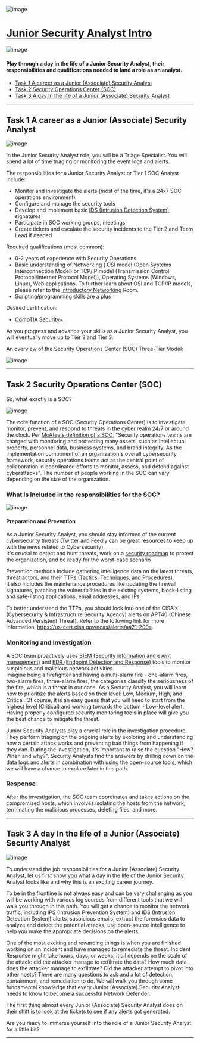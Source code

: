 ![image](https://user-images.githubusercontent.com/51442719/201137822-099f5dae-1fa2-45e0-b8d5-925bfa829216.png)

# [Junior Security Analyst Intro](https://tryhackme.com/room/jrsecanalystintrouxo)
![image](https://user-images.githubusercontent.com/51442719/201137875-fa310dca-f7f2-4b96-add4-be87d4d74234.png)
#### Play through a day in the life of a Junior Security Analyst, their responsibilities and qualifications needed to land a role as an analyst.

- [Task 1  A career as a Junior (Associate) Security Analyst](#task-1--a-career-as-a-junior-associate-security-analyst)
- [Task 2  Security Operations Center (SOC)](#)
- [Task 3  A day In the life of a Junior (Associate) Security Analyst](#)

---

## Task 1  A career as a Junior (Associate) Security Analyst

![image](https://user-images.githubusercontent.com/51442719/201138015-80378db1-9cc5-40bc-9562-c063791cd7bc.png)

In the Junior Security Analyst role, you will be a Triage Specialist. You will spend a lot of time triaging or monitoring the event logs and alerts.

The responsibilities for a Junior Security Analyst or Tier 1 SOC Analyst include:
- Monitor and investigate the alerts (most of the time, it's a 24x7 SOC operations environment)
- Configure and manage the security tools
- Develop and implement basic [IDS (Intrusion Detection System)](https://www.barracuda.com/glossary/intrusion-detection-system) signatures
- Participate in SOC working groups, meetings
- Create tickets and escalate the security incidents to the Tier 2 and Team Lead if needed

Required qualifications (most common):
- 0-2 years of experience with Security Operations
- Basic understanding of Networking ( OSI model (Open Systems Interconnection Model) or  TCP/IP model (Transmission Control Protocol/Internet Protocol Model)), Operating Systems (Windows, Linux), Web applications. To further learn about OSI and TCP/IP models, please refer to the [Introductory Networking](https://tryhackme.com/room/introtonetworking) Room.
- Scripting/programming skills are a plus

Desired certification:
- [CompTIA Security+](https://www.comptia.org/certifications/security) 

As you progress and advance your skills as a Junior Security Analyst, you will eventually move up to Tier 2 and Tier 3.

An overview of the Security Operations Center (SOC) Three-Tier Model:

![image](https://user-images.githubusercontent.com/51442719/201138515-8cea3e79-3bfd-4722-a50b-4bef2873a11e.png)

---

## Task 2  Security Operations Center (SOC)

So, what exactly is a SOC?

![image](https://user-images.githubusercontent.com/51442719/201140890-ce861bc3-f5dc-419b-b203-fc1bc432d38b.png)

The core function of a SOC (Security Operations Center) is to investigate, monitor, prevent, and respond to threats in the cyber realm 24/7 or around the clock. Per [McAfee's definition of a SOC](https://www.mcafee.com/enterprise/en-us/security-awareness/operations/what-is-soc.html),  "Security operations teams are charged with monitoring and protecting many assets, such as intellectual property, personnel data, business systems, and brand integrity. As the implementation component of an organization's overall cybersecurity framework, security operations teams act as the central point of collaboration in coordinated efforts to monitor, assess, and defend against cyberattacks". The number of people working in the SOC can vary depending on the size of the organization. 

### What is included in the responsibilities for the SOC?

![image](https://user-images.githubusercontent.com/51442719/201141116-110cb73d-c139-40a6-bc86-007474eba1be.png)

#### Preparation and Prevention
As a Junior Security Analyst, you should stay informed of the current cybersecurity threats (Twitter and [Feedly](https://feedly.com/i/welcome) can be great resources to keep up with the news related to Cybersecurity).  
It's crucial to detect and hunt threats, work on a [security roadmap](https://www.mcafee.com/enterprise/en-us/security-awareness/cybersecurity/creating-cybersecurity-strategy.html) to protect the organization, and be ready for the worst-case scenario

Prevention methods include gathering intelligence data on the latest threats, threat actors, and their [TTPs (Tactics, Techniques, and Procedures)](https://www.optiv.com/explore-optiv-insights/blog/tactics-techniques-and-procedures-ttps-within-cyber-threat-intelligence).  
It also includes the maintenance procedures like updating the firewall signatures, patching the vulnerabilities in the existing systems, block-listing and safe-listing applications, email addresses, and IPs. 

To better understand the TTPs, you should look into one of the CISA's (Cybersecurity & Infrastructure Security Agency) alerts on APT40 (Chinese Advanced Persistent Threat). Refer to the following link for more information, https://us-cert.cisa.gov/ncas/alerts/aa21-200a. 

### Monitoring and Investigation 
A SOC team proactively uses [SIEM (Security information and event management)](https://www.fireeye.com/products/helix/what-is-siem-and-how-does-it-work.html) and [EDR (Endpoint Detection and Response)](https://www.mcafee.com/enterprise/en-us/security-awareness/endpoint/what-is-endpoint-detection-and-response.html) tools to monitor suspicious and malicious network activities.  
Imagine being a firefighter and having a multi-alarm fire - one-alarm fires, two-alarm fires, three-alarm fires; the categories classify the seriousness of the fire, which is a threat in our case. As a Security Analyst, you will learn how to prioritize the alerts based on their level: Low, Medium, High, and Critical. Of course, it is an easy guess that you will need to start from the highest level (Critical) and working towards the bottom - Low-level alert. Having properly configured security monitoring tools in place will give you the best chance to mitigate the threat. 

Junior Security Analysts play a crucial role in the investigation procedure. They perform triaging on the ongoing alerts by exploring and understanding how a certain attack works and preventing bad things from happening if they can. During the investigation, it's important to raise the question "How? When and why?". Security Analysts find the answers by drilling down on the data logs and alerts in combination with using the open-source tools, which we will have a chance to explore later in this path.

### Response 
After the investigation, the SOC team coordinates and takes actions on the compromised hosts, which involves isolating the hosts from the network, terminating the malicious processes, deleting files, and more. 

---

## Task 3  A day In the life of a Junior (Associate) Security Analyst

![image](https://user-images.githubusercontent.com/51442719/201239384-f38727c7-f1df-42bc-b6d8-3231185d263a.png)

To understand the job responsibilities for a Junior (Associate) Security Analyst, let us first show you what a day in the life of the Junior Security Analyst looks like and why this is an exciting career journey.

To be in the frontline is not always easy and can be very challenging as you will be working with various log sources from different tools that we will walk you through in this path. You will get a chance to monitor the network traffic, including IPS (Intrusion Prevention System) and IDS (Intrusion Detection System) alerts, suspicious emails, extract the forensics data to analyze and detect the potential attacks, use open-source intelligence to help you make the appropriate decisions on the alerts.

One of the most exciting and rewarding things is when you are finished working on an incident and have managed to remediate the threat. Incident Response might take hours, days, or weeks; it all depends on the scale of the attack: did the attacker manage to exfiltrate the data? How much data does the attacker manage to exfiltrate? Did the attacker attempt to pivot into other hosts? There are many questions to ask and a lot of detection, containment, and remediation to do. We will walk you through some fundamental knowledge that every Junior (Associate) Security Analyst needs to know to become a successful Network Defender. 

The first thing almost every Junior (Associate) Security Analyst does on their shift is to look at the tickets to see if any alerts got generated.

Are you ready to immerse yourself into the role of a Junior Security Analyst for a little bit? 



---


